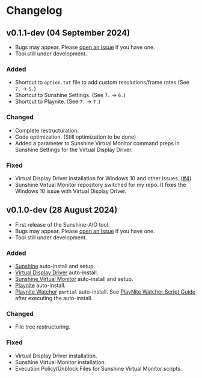 # Changelog


## v0.1.1-dev (04 September 2024)
- Bugs may appear. Please [open an issue](https://github.com/LeGeRyChEeSe/Sunshine-AIO/issues/new) if you have one.
- Tool still under development.

### Added
- Shortcut to `option.txt` file to add custom resolutions/frame rates (See `7.` → `5.`)
- Shortcut to Sunshine Settings. (See `7.` → `6.`)
- Shortcut to Playnite. (See `7.` → `7.`)

### Changed
- Complete restructuration.
- Code optimization. (Still optimization to be done)
- Added a parameter to Sunshine Virtual Monitor command preps in Sunshine Settings for the Virtual Display Driver.

### Fixed
- Virtual Display Driver installation for Windows 10 and other issues. ([#4](https://github.com/LeGeRyChEeSe/Sunshine-AIO/issues/4))
- Sunshine Virtual Monitor repository switched for my repo. It fixes the Windows 10 issue with Virtual Display Driver.


## v0.1.0-dev (28 August 2024)
- First release of the Sunshine-AIO tool.
- Bugs may appear. Please [open an issue](https://github.com/LeGeRyChEeSe/Sunshine-AIO/issues/new) if you have one.
- Tool still under development.

### Added
- [Sunshine](https://github.com/LizardByte/Sunshine) auto-install and setup.
- [Virtual Display Driver](https://github.com/itsmikethetech/Virtual-Display-Driver) auto-install.
- [Sunshine Virtual Monitor](https://github.com/Cynary/sunshine-virtual-monitor) auto-install and setup.
- [Playnite](https://playnite.link) auto-install.
- [Playnite Watcher](https://github.com/Nonary/PlayNiteWatcher) `partial` auto-install. See [PlayNite Watcher Script Guide](https://github.com/Nonary/PlayNiteWatcher#playnite-watcher-script-guide) after executing the auto-install.

### Changed
- File tree restructuring.

### Fixed
- Virtual Display Driver installation.
- Sunshine Virtual Monitor installation.
- Execution Policy/Unblock Files for Sunshine Virtual Monitor scripts.
